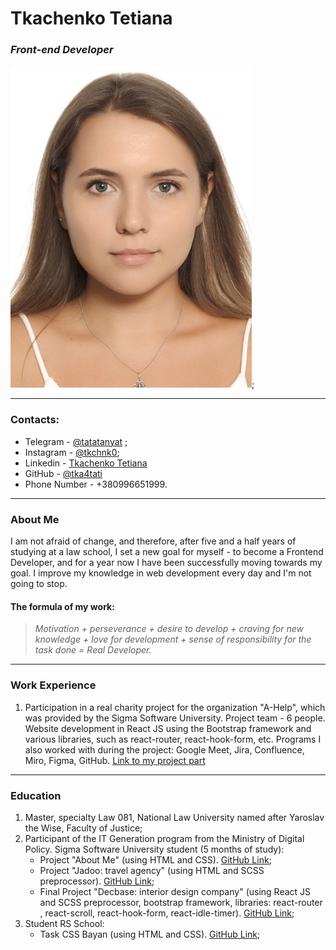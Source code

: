 #                                 **Tkachenko Tetiana**
###                                *Front-end Developer*

![My photo](/images/myphoto.jpg);

-------------------------------------------------------------------------------------------

### **Contacts:**
- Telegram - [@tatatanyat](https://t.me/tatatanyat) ;
- Instagram - [@tkchnk0](https://www.instagram.com/tkchnk0/); 
- Linkedin - [Tkachenko Tetiana](https://www.linkedin.com/in/%D1%82%D0%B0%D0%BD%D1%8F-%D1%82%D0%BA%D0%B0%D1%87%D0%B5%D0%BD%D0%BA%D0%BE-619890269/)
- GitHub - [@tka4tati](https://github.com/tka4tati)
- Phone Number - +380996651999.

-------------------------------------------------------------------------------------------

### **About Me**

I am not afraid of change, and therefore, after five and a half years of studying at a law school, I set a new goal for myself - to become a Frontend Developer, and for a year now I have been successfully moving towards my goal. I improve my knowledge in web development every day and I'm not going to stop. 

#### **The formula of my work:**

>*Motivation + perseverance + desire to develop + craving for new knowledge + love for development + sense of responsibility for the task done = Real Developer.*

-----------------------------------------------------------------------

### **Work Experience**

1. Participation in a real charity project for the organization "A-Help", which was provided by the Sigma Software University. Project team - 6 people. Website development in React JS using the Bootstrap framework and various libraries, such as react-router, react-hook-form, etc. Programs I also worked with during the project: Google Meet, Jira, Confluence, Miro, Figma, GitHub.
[Link to my project part](https://github.com/tka4tati/a--help--.git)

-------------------------------------------------------------------------------------------

### **Education**
1. Master, specialty Law 081, National Law University named after Yaroslav the Wise, Faculty of Justice;
2. Participant of the IT Generation program from the Ministry of Digital Policy. Sigma Software University student (5 months of study):
    - Project "About Me" (using HTML and CSS). [GitHub Link](https://github.com/tka4tati/DZ1.git);
    - Project "Jadoo: travel agency" (using HTML and SCSS preprocessor). [GitHub Link](https://github.com/tka4tati/DZ2.git);
    - Final Project "Decbase: interior design company" (using React JS and SCSS preprocessor, bootstrap framework, libraries: react-router , react-scroll, react-hook-form, react-idle-timer). [GitHub Link](https://github.com/tka4tati/Final-project.git);
3. Student RS School:
    - Task CSS Bayan (using HTML and CSS). [GitHub Link](https://github.com/tka4tati/cssBayan.git);

